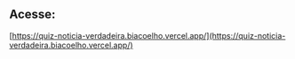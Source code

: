 ## Acesse:

[https://quiz-noticia-verdadeira.biacoelho.vercel.app/](https://quiz-noticia-verdadeira.biacoelho.vercel.app/)